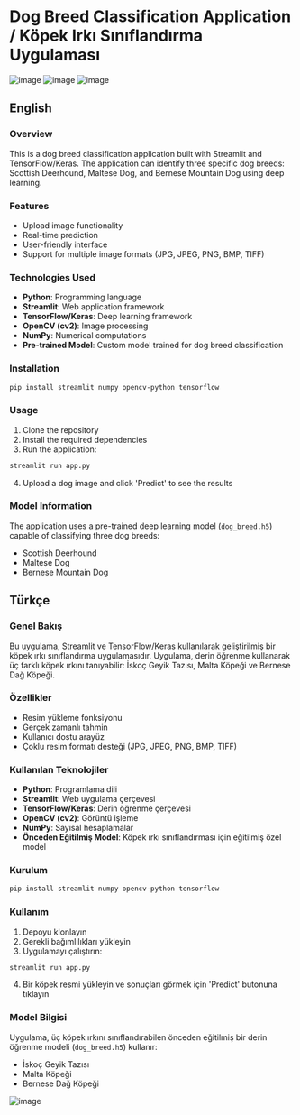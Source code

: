 # Dog Breed Classification Application / Köpek Irkı Sınıflandırma Uygulaması

![image](https://github.com/user-attachments/assets/1c8eb21a-e7d8-4495-8ff8-084d1b53ea75)
![image](https://github.com/user-attachments/assets/5fa615fd-335f-4125-bdd7-1a05b6674f21)
![image](https://github.com/user-attachments/assets/dbd64b43-94b7-4ddd-bdb0-df261741c03c)




## English

### Overview
This is a dog breed classification application built with Streamlit and TensorFlow/Keras. The application can identify three specific dog breeds: Scottish Deerhound, Maltese Dog, and Bernese Mountain Dog using deep learning.

### Features
- Upload image functionality
- Real-time prediction
- User-friendly interface
- Support for multiple image formats (JPG, JPEG, PNG, BMP, TIFF)

### Technologies Used
- **Python**: Programming language
- **Streamlit**: Web application framework
- **TensorFlow/Keras**: Deep learning framework
- **OpenCV (cv2)**: Image processing
- **NumPy**: Numerical computations
- **Pre-trained Model**: Custom model trained for dog breed classification

### Installation
```bash
pip install streamlit numpy opencv-python tensorflow
```

### Usage
1. Clone the repository
2. Install the required dependencies
3. Run the application:
```bash
streamlit run app.py
```
4. Upload a dog image and click 'Predict' to see the results

### Model Information
The application uses a pre-trained deep learning model (`dog_breed.h5`) capable of classifying three dog breeds:
- Scottish Deerhound
- Maltese Dog
- Bernese Mountain Dog

## Türkçe

### Genel Bakış
Bu uygulama, Streamlit ve TensorFlow/Keras kullanılarak geliştirilmiş bir köpek ırkı sınıflandırma uygulamasıdır. Uygulama, derin öğrenme kullanarak üç farklı köpek ırkını tanıyabilir: İskoç Geyik Tazısı, Malta Köpeği ve Bernese Dağ Köpeği.

### Özellikler
- Resim yükleme fonksiyonu
- Gerçek zamanlı tahmin
- Kullanıcı dostu arayüz
- Çoklu resim formatı desteği (JPG, JPEG, PNG, BMP, TIFF)

### Kullanılan Teknolojiler
- **Python**: Programlama dili
- **Streamlit**: Web uygulama çerçevesi
- **TensorFlow/Keras**: Derin öğrenme çerçevesi
- **OpenCV (cv2)**: Görüntü işleme
- **NumPy**: Sayısal hesaplamalar
- **Önceden Eğitilmiş Model**: Köpek ırkı sınıflandırması için eğitilmiş özel model

### Kurulum
```bash
pip install streamlit numpy opencv-python tensorflow
```

### Kullanım
1. Depoyu klonlayın
2. Gerekli bağımlılıkları yükleyin
3. Uygulamayı çalıştırın:
```bash
streamlit run app.py
```
4. Bir köpek resmi yükleyin ve sonuçları görmek için 'Predict' butonuna tıklayın

### Model Bilgisi
Uygulama, üç köpek ırkını sınıflandırabilen önceden eğitilmiş bir derin öğrenme modeli (`dog_breed.h5`) kullanır:
- İskoç Geyik Tazısı
- Malta Köpeği
- Bernese Dağ Köpeği

![image](https://github.com/user-attachments/assets/43bd5062-fd79-4818-9935-b7d0205e73e3)

